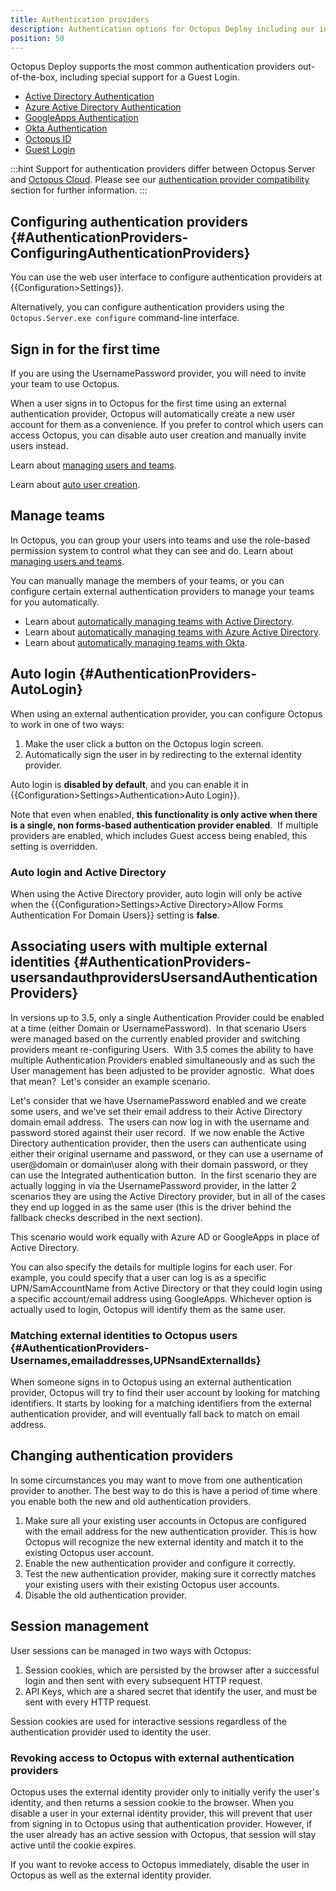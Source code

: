 ```yaml
---
title: Authentication providers
description: Authentication options for Octopus Deploy including our internal provider, Active Directory, Azure AD, Okta, and GoogleApps.
position: 50
---
```


Octopus Deploy supports the most common authentication providers out-of-the-box, including special support for a Guest Login.

- [Active Directory Authentication](/docs/security/authentication/active-directory/index.md)
- [Azure Active Directory Authentication](/docs/security/authentication/azure-ad-authentication.md)
- [GoogleApps Authentication](/docs/security/authentication/googleapps-authentication.md)
- [Okta Authentication](/docs/security/authentication/okta-authentication.md)
- [Octopus ID](octopusid-authentication.md)
- [Guest Login](/docs/security/authentication/guest-login.md)

:::hint
Support for authentication providers differ between Octopus Server and [Octopus Cloud](/docs/octopus-cloud/index.md). Please see our [authentication provider compatibility](/docs/authentication/auth-provider-compatibility.md) section for further information. 
:::

## Configuring authentication providers {#AuthenticationProviders-ConfiguringAuthenticationProviders}

You can use the web user interface to configure authentication providers at {{Configuration>Settings}}.

Alternatively, you can configure authentication providers using the `Octopus.Server.exe configure` command-line interface.

## Sign in for the first time

If you are using the UsernamePassword provider, you will need to invite your team to use Octopus. 

When a user signs in to Octopus for the first time using an external authentication provider, Octopus will automatically create a new user account for them as a convenience. If you prefer to control which users can access Octopus, you can disable auto user creation and manually invite users instead.

Learn about [managing users and teams](/docs/security/users-and-teams/index.md).

Learn about [auto user creation](/docs/security/authentication/auto-user-creation.md).

## Manage teams

In Octopus, you can group your users into teams and use the role-based permission system to control what they can see and do. Learn about [managing users and teams](/docs/security/users-and-teams/index.md).

You can manually manage the members of your teams, or you can configure certain external authentication providers to manage your teams for you automatically.

- Learn about [automatically managing teams with Active Directory](/docs/security/authentication/active-directory/index.md).
- Learn about [automatically managing teams with Azure Active Directory](/docs/security/authentication/azure-ad-authentication.md).
- Learn about [automatically managing teams with Okta](/docs/security/authentication/azure-ad-authentication.md).

## Auto login {#AuthenticationProviders-AutoLogin}

When using an external authentication provider, you can configure Octopus to work in one of two ways:

1. Make the user click a button on the Octopus login screen.
2. Automatically sign the user in by redirecting to the external identity provider.

Auto login is **disabled by default**, and you can enable it in {{Configuration>Settings>Authentication>Auto Login}}.

Note that even when enabled, **this functionality is only active when there is a single, non forms-based authentication provider enabled**.  If multiple providers are enabled, which includes Guest access being enabled, this setting is overridden.

### Auto login and Active Directory

When using the Active Directory provider, auto login will only be active when the {{Configuration>Settings>Active Directory>Allow Forms Authentication For Domain Users}} setting is **false**.

## Associating users with multiple external identities {#AuthenticationProviders-usersandauthprovidersUsersandAuthenticationProviders}

In versions up to 3.5, only a single Authentication Provider could be enabled at a time (either Domain or UsernamePassword).  In that scenario Users were managed based on the currently enabled provider and switching providers meant re-configuring Users.  With 3.5 comes the ability to have multiple Authentication Providers enabled simultaneously and as such the User management has been adjusted to be provider agnostic.  What does that mean?  Let's consider an example scenario.

Let's consider that we have UsernamePassword enabled and we create some users, and we've set their email address to their Active Directory domain email address.  The users can now log in with the username and password stored against their user record.  If we now enable the Active Directory authentication provider, then the users can authenticate using either their original username and password, or they can use a username of user@domain or domain\user along with their domain password, or they can use the Integrated authentication button.  In the first scenario they are actually logging in via the UsernamePassword provider, in the latter 2 scenarios they are using the Active Directory provider, but in all of the cases they end up logged in as the same user (this is the driver behind the fallback checks described in the next section).

This scenario would work equally with Azure AD or GoogleApps in place of Active Directory.

You can also specify the details for multiple logins for each user. For example, you could specify that a user can log is as a specific UPN/SamAccountName from Active Directory or that they could login using a specific account/email address using GoogleApps. Whichever option is actually used to login, Octopus will identify them as the same user.

### Matching external identities to Octopus users {#AuthenticationProviders-Usernames,emailaddresses,UPNsandExternalIds}

When someone signs in to Octopus using an external authentication provider, Octopus will try to find their user account by looking for matching identifiers. It starts by looking for a matching identifiers from the external authentication provider, and will eventually fall back to match on email address.

## Changing authentication providers

In some circumstances you may want to move from one authentication provider to another. The best way to do this is have a period of time where you enable both the new and old authentication providers.

1. Make sure all your existing user accounts in Octopus are configured with the email address for the new authentication provider. This is how Octopus will recognize the new external identity and match it to the existing Octopus user account.
2. Enable the new authentication provider and configure it correctly.
3. Test the new authentication provider, making sure it correctly matches your existing users with their existing Octopus user accounts.
4. Disable the old authentication provider.

## Session management

User sessions can be managed in two ways with Octopus:

1. Session cookies, which are persisted by the browser after a successful login and then sent with every subsequent HTTP request.
2. API Keys, which are a shared secret that identify the user, and must be sent with every HTTP request.

Session cookies are used for interactive sessions regardless of the authentication provider used to identity the user.

### Revoking access to Octopus with external authentication providers

Octopus uses the external identity provider only to initially verify the user's identity, and then returns a session cookie to the browser. When you disable a user in your external identity provider, this will prevent that user from signing in to Octopus using that authentication provider. However, if the user already has an active session with Octopus, that session will stay active until the cookie expires.

If you want to revoke access to Octopus immediately, disable the user in Octopus as well as the external identity provider.
